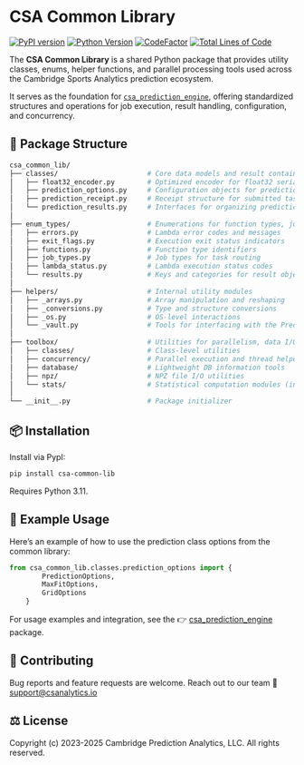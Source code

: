 # CSA Common Library
[![PyPI version](https://img.shields.io/pypi/v/csa-common-lib.svg)](https://pypi.org/project/csa-common-lib/)
[![Python Version](https://img.shields.io/badge/python-%20v3.11-blue)](https://github.com/CambridgeSportsAnalytics/csa_common_lib)
[![CodeFactor](https://www.codefactor.io/repository/github/cambridgesportsanalytics/csa_common_lib/badge)](https://www.codefactor.io/repository/github/cambridgesportsanalytics/csa_common_lib)
[![Total Lines of Code](https://tokei.rs/b1/github/CambridgeSportsAnalytics/csa_common_lib?category=code)](https://github.com/CambridgeSportsAnalytics/csa_common_lib)

The **CSA Common Library** is a shared Python package that provides utility classes, enums, helper functions, and parallel processing tools used across the Cambridge Sports Analytics prediction ecosystem.

It serves as the foundation for [`csa_prediction_engine`](https://github.com/CambridgeSportsAnalytics/csa_prediction_engine), offering standardized structures and operations for job execution, result handling, configuration, and concurrency.

## 🧱 Package Structure

```bash
csa_common_lib/
├── classes/                      # Core data models and result containers
│   ├── float32_encoder.py        # Optimized encoder for float32 serialization
│   ├── prediction_options.py     # Configuration objects for prediction jobs
│   ├── prediction_receipt.py     # Receipt structure for submitted tasks
│   └── prediction_results.py     # Interfaces for organizing prediction outputs
│
├── enum_types/                   # Enumerations for function types, job control, and result metadata
│   ├── errors.py                 # Lambda error codes and messages
│   ├── exit_flags.py             # Execution exit status indicators
│   ├── functions.py              # Function type identifiers
│   ├── job_types.py              # Job types for task routing
│   ├── lambda_status.py          # Lambda execution status codes
│   └── results.py                # Keys and categories for result objects
│
├── helpers/                      # Internal utility modules
│   ├── _arrays.py                # Array manipulation and reshaping
│   ├── _conversions.py           # Type and structure conversions
│   ├── _os.py                    # OS-level interactions
│   └── _vault.py                 # Tools for interfacing with the Prediction Vault
│
├── toolbox/                      # Utilities for parallelism, data I/O, and statistical helpers
│   ├── classes/                  # Class-level utilities
│   ├── concurrency/              # Parallel execution and thread helpers
│   ├── database/                 # Lightweight DB information tools
│   ├── npz/                      # NPZ file I/O utilities
│   └── stats/                    # Statistical computation modules (in progress)
│
└── __init__.py                   # Package initializer
```

## 📦 Installation

Install via PypI:

```bash
pip install csa-common-lib
```
Requires Python 3.11.

## 🧪 Example Usage

Here’s an example of how to use the prediction class options from the common library:

```python
from csa_common_lib.classes.prediction_options import {
        PredictionOptions,
        MaxFitOptions,
        GridOptions
    }
```
For usage examples and integration, see the
👉 [csa_prediction_engine](https://github.com/CambridgeSportsAnalytics/csa_prediction_engine) package.

## 🤝 Contributing

Bug reports and feature requests are welcome. Reach out to our team 📧 support@csanalytics.io

## ⚖️ License
Copyright (c) 2023-2025 Cambridge Prediction Analytics, LLC. All rights reserved.

